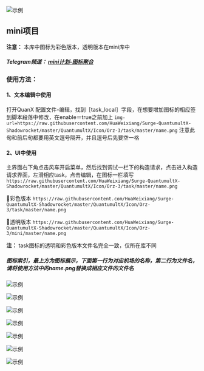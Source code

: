 
![示例](https://raw.githubusercontent.com/HuaWeixiang/Surge-QuantumultX-Shadowrocket/master/QuantumultX/Icon/Orz-3/mini/none/头部.png)

## mini项目

**注意：** 本库中图标为彩色版本，透明版本在mini库中

##### Telegram频道： [mini计划-图标聚合](https://t.me/Orzmini)

### 使用方法：

####  1、文本编辑中使用
打开QuanX 配置文件-编辑，找到［task_local］字段，在想要增加图标的相应签到脚本段落中修改，在enable＝true之前加上 `img-url=https://raw.githubusercontent.com/HuaWeixiang/Surge-QuantumultX-Shadowrocket/master/QuantumultX/Icon/Orz-3/task/master/name.png` 注意此句和前后句都要用英文逗号隔开，并且逗号后先要空一格

####  2、UI中使用
主界面右下角点击风车开启菜单，然后找到调试一栏下的构造请求，点击进入构造请求界面，左滑相应task，点击编辑，在图标一栏填写 `https://raw.githubusercontent.com/HuaWeixiang/Surge-QuantumultX-Shadowrocket/master/QuantumultX/Icon/Orz-3/task/master/name.png`

🔘彩色版本 `https://raw.githubusercontent.com/HuaWeixiang/Surge-QuantumultX-Shadowrocket/master/QuantumultX/Icon/Orz-3/task/master/name.png`

🔘透明版本 `https://raw.githubusercontent.com/HuaWeixiang/Surge-QuantumultX-Shadowrocket/master/QuantumultX/Icon/Orz-3/mini/master/name.png`

  **注：** task图标的透明和彩色版本文件名完全一致，仅所在库不同

##### 图标索引，最上方为图标展示，下面第一行为对应机场的名称，第二行为文件名，请将使用方法中的name.png替换成相应文件的文件名

![示例](https://raw.githubusercontent.com/HuaWeixiang/Surge-QuantumultX-Shadowrocket/master/QuantumultX/Icon/Orz-3/mini/none/c1.png)

![示例](https://raw.githubusercontent.com/HuaWeixiang/Surge-QuantumultX-Shadowrocket/master/QuantumultX/Icon/Orz-3/mini/none/c2.png)

![示例](https://raw.githubusercontent.com/HuaWeixiang/Surge-QuantumultX-Shadowrocket/master/QuantumultX/Icon/Orz-3/mini/none/c3.png)

![示例](https://raw.githubusercontent.com/HuaWeixiang/Surge-QuantumultX-Shadowrocket/master/QuantumultX/Icon/Orz-3/mini/none/c4.png)

![示例](https://raw.githubusercontent.com/HuaWeixiang/Surge-QuantumultX-Shadowrocket/master/QuantumultX/Icon/Orz-3/mini/none/c5.png)

![示例](https://raw.githubusercontent.com/HuaWeixiang/Surge-QuantumultX-Shadowrocket/master/QuantumultX/Icon/Orz-3/mini/none/c6.png)

![示例](https://raw.githubusercontent.com/HuaWeixiang/Surge-QuantumultX-Shadowrocket/master/QuantumultX/Icon/Orz-3/mini/none/c7.png)


